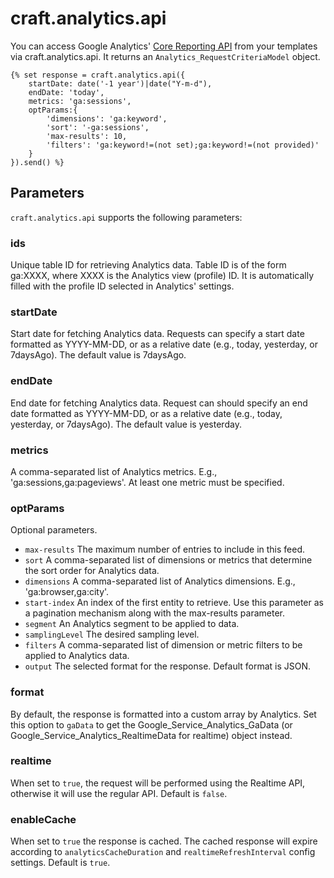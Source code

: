 # craft.analytics.api

You can access Google Analytics' [Core Reporting API](https://developers.google.com/analytics/devguides/reporting/core/v3/reference) from your templates via craft.analytics.api. It returns an `Analytics_RequestCriteriaModel` object.

    {% set response = craft.analytics.api({
        startDate: date('-1 year')|date("Y-m-d"),
        endDate: 'today',
        metrics: 'ga:sessions',
        optParams:{
            'dimensions': 'ga:keyword',
            'sort': '-ga:sessions',
            'max-results': 10,
            'filters': 'ga:keyword!=(not set);ga:keyword!=(not provided)'
        }
    }).send() %}
    
## Parameters

`craft.analytics.api` supports the following parameters:

### ids

Unique table ID for retrieving Analytics data. Table ID is of the form ga:XXXX, where XXXX is the Analytics view (profile) ID. It is automatically filled with the profile ID selected in Analytics' settings.

### startDate

Start date for fetching Analytics data. Requests can specify a start date formatted as YYYY-MM-DD, or as a relative date (e.g., today, yesterday, or 7daysAgo). The default value is 7daysAgo.

### endDate

End date for fetching Analytics data. Request can should specify an end date formatted as YYYY-MM-DD, or as a relative date (e.g., today, yesterday, or 7daysAgo). The default value is yesterday.

### metrics

A comma-separated list of Analytics metrics. E.g., 'ga:sessions,ga:pageviews'. At least one metric must be specified.

### optParams

Optional parameters.

- `max-results` The maximum number of entries to include in this feed.
- `sort` A comma-separated list of dimensions or metrics that determine the sort order for Analytics data.
- `dimensions` A comma-separated list of Analytics dimensions. E.g., 'ga:browser,ga:city'.
- `start-index` An index of the first entity to retrieve. Use this parameter as a pagination mechanism along with the max-results parameter.
- `segment` An Analytics segment to be applied to data.
- `samplingLevel` The desired sampling level.
- `filters` A comma-separated list of dimension or metric filters to be applied to Analytics data.
- `output` The selected format for the response. Default format is JSON.

### format

By default, the response is formatted into a custom array by Analytics. Set this option to `gaData` to get the Google_Service_Analytics_GaData (or Google_Service_Analytics_RealtimeData for realtime) object instead.

### realtime

When set to `true`, the request will be performed using the Realtime API, otherwise it will use the regular API. Default is `false`.

### enableCache

When set to `true` the response is cached. The cached response will expire according to `analyticsCacheDuration` and `realtimeRefreshInterval` config settings. Default is `true`.